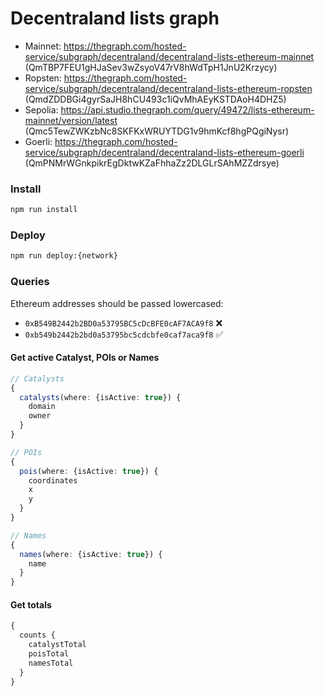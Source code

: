 # Decentraland lists graph

- Mainnet: https://thegraph.com/hosted-service/subgraph/decentraland/decentraland-lists-ethereum-mainnet (QmTBP7FEU1gHJaSev3wZsyoV47rV8hWdTpH1JnU2Krzycy)
- Ropsten: https://thegraph.com/hosted-service/subgraph/decentraland/decentraland-lists-ethereum-ropsten (QmdZDDBGi4gyrSaJH8hCU493c1iQvMhAEyKSTDAoH4DHZ5)
- Sepolia: https://api.studio.thegraph.com/query/49472/lists-ethereum-mainnet/version/latest (Qmc5TewZWKzbNc8SKFKxWRUYTDG1v9hmKcf8hgPQgiNysr)
- Goerli: https://thegraph.com/hosted-service/subgraph/decentraland/decentraland-lists-ethereum-goerli (QmPNMrWGnkpikrEgDktwKZaFhhaZz2DLGLrSAhMZZdrsye)

### Install

```bash
npm run install
```

### Deploy

```bash
npm run deploy:{network}
```

### Queries

Ethereum addresses should be passed lowercased:

- `0xB549B2442b2BD0a53795BC5cDcBFE0cAF7ACA9f8` ❌
- `0xb549b2442b2bd0a53795bc5cdcbfe0caf7aca9f8` ✅

#### Get active Catalyst, POIs or Names

```typescript
// Catalysts
{
  catalysts(where: {isActive: true}) {
    domain
    owner
  }
}

// POIs
{
  pois(where: {isActive: true}) {
    coordinates
    x
    y
  }
}

// Names
{
  names(where: {isActive: true}) {
    name
  }
}
```

#### Get totals

```typescript
{
  counts {
    catalystTotal
    poisTotal
    namesTotal
  }
}
```
